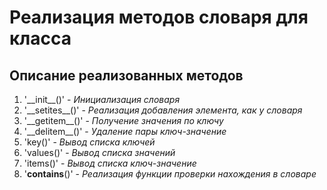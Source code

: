 # Реализация методов словаря для класса
## Описание реализованных методов
1. '_\_init__()' - _Инициализация словаря_
2. '_\_setites__()' - _Реализация добавления элемента, как у словаря_
3. '_\_getitem__()' - _Получение значения по ключу_
4. '_\_delitem__()' - _Удаление пары ключ-значение_
5. 'key()' - _Вывод списка ключей_
6. 'values()' - _Вывод списка значений_
7. 'items()' - _Вывод списка ключ-значение_
8. '__contains__()' - _Реализация функции проверки нахождения в словаре_
